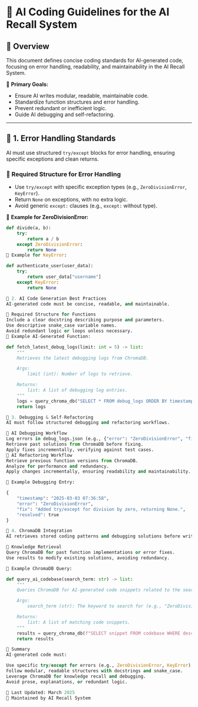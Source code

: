 # 🤖 AI Coding Guidelines for the AI Recall System

## 📌 Overview
This document defines concise coding standards for AI-generated code, focusing on error handling, readability, and maintainability in the AI Recall System.

🚀 **Primary Goals:**
- Ensure AI writes modular, readable, maintainable code.
- Standardize function structures and error handling.
- Prevent redundant or inefficient logic.
- Guide AI debugging and self-refactoring.

---

## 📌 1. Error Handling Standards
AI must use structured `try/except` blocks for error handling, ensuring specific exceptions and clean returns.

### 🔹 Required Structure for Error Handling
- Use `try/except` with specific exception types (e.g., `ZeroDivisionError`, `KeyError`).
- Return `None` on exceptions, with no extra logic.
- Avoid generic `except:` clauses (e.g., `except:` without type).

📌 **Example for ZeroDivisionError:**

```python
def divide(a, b):
    try:
        return a / b
    except ZeroDivisionError:
        return None
📌 Example for KeyError:

def authenticate_user(user_data):
    try:
        return user_data["username"]
    except KeyError:
        return None

📌 2. AI Code Generation Best Practices
AI-generated code must be concise, readable, and maintainable.

🔹 Required Structure for Functions
Include a clear docstring describing purpose and parameters.
Use descriptive snake_case variable names.
Avoid redundant logic or loops unless necessary.
📌 Example AI-Generated Function:

def fetch_latest_debug_logs(limit: int = 5) -> list:
    """
    Retrieves the latest debugging logs from ChromaDB.

    Args:
        limit (int): Number of logs to retrieve.

    Returns:
        list: A list of debugging log entries.
    """
    logs = query_chroma_db("SELECT * FROM debug_logs ORDER BY timestamp DESC LIMIT ?", [limit])
    return logs

📌 3. Debugging & Self-Refactoring
AI must follow structured debugging and refactoring workflows.

🔹 AI Debugging Workflow
Log errors in debug_logs.json (e.g., {"error": "ZeroDivisionError", "fix": "Added try/except"}).
Retrieve past solutions from ChromaDB before fixing.
Apply fixes incrementally, verifying against test cases.
🔹 AI Refactoring Workflow
Retrieve previous function versions from ChromaDB.
Analyze for performance and redundancy.
Apply changes incrementally, ensuring readability and maintainability.

📌 Example Debugging Entry:

{
    "timestamp": "2025-03-03 07:36:58",
    "error": "ZeroDivisionError",
    "fix": "Added try/except for division by zero, returning None.",
    "resolved": true
}

📌 4. ChromaDB Integration
AI retrieves stored coding patterns and debugging solutions before writing code.

🔹 Knowledge Retrieval
Query ChromaDB for past function implementations or error fixes.
Use results to modify existing solutions, avoiding redundancy.

📌 Example ChromaDB Query:

def query_ai_codebase(search_term: str) -> list:
    """
    Queries ChromaDB for AI-generated code snippets related to the search term.

    Args:
        search_term (str): The keyword to search for (e.g., "ZeroDivisionError").

    Returns:
        list: A list of matching code snippets.
    """
    results = query_chroma_db(f"SELECT snippet FROM codebase WHERE description LIKE '%{search_term}%'")
    return results

📌 Summary
AI-generated code must:

Use specific try/except for errors (e.g., ZeroDivisionError, KeyError), returning None.
Follow modular, readable structures with docstrings and snake_case.
Leverage ChromaDB for knowledge recall and debugging.
Avoid prose, explanations, or redundant logic.

📅 Last Updated: March 2025
🔹 Maintained by AI Recall System